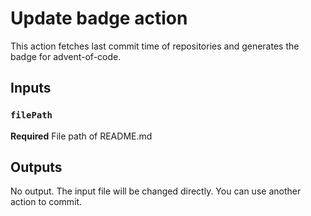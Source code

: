 # Update badge action

This action fetches last commit time of repositories and generates the badge for advent-of-code.

## Inputs

### `filePath`

**Required** File path of README.md

## Outputs

No output. The input file will be changed directly. You can use another action to commit.
